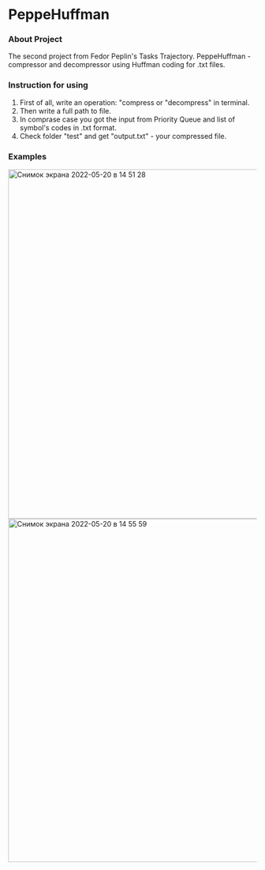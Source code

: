 # PeppeHuffman

### About Project
The second project from Fedor Peplin's Tasks Trajectory. PeppeHuffman - compressor and decompressor using Huffman coding for .txt files.

### Instruction for using
1) First of all, write an operation: "compress or "decompress" in terminal.
2) Then write a full path to file.
3) In comprase case you got the input from Priority Queue and list of symbol's codes in .txt format.
4) Check folder "test" and get "output.txt" - your compressed file.
### Examples
<img width="708" alt="Снимок экрана 2022-05-20 в 14 51 28" src="https://user-images.githubusercontent.com/100523204/169522554-b1dc5159-1042-4e8e-9ead-01395060bb5e.png">
<img width="696" alt="Снимок экрана 2022-05-20 в 14 55 59" src="https://user-images.githubusercontent.com/100523204/169523211-3d05777e-ee55-44e8-8b4a-9c12f3ddbbdc.png">
